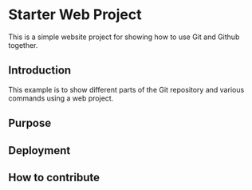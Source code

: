 # Starter Web Project

This is a simple website project for showing how to use Git and Github together.

## Introduction

This example is to show different parts of the Git repository and various commands using a web project.

## Purpose

## Deployment

## How to contribute

